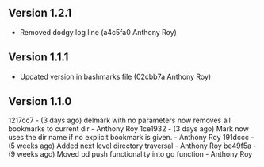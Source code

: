 Version 1.2.1
-------------

- Removed dodgy log line (a4c5fa0 Anthony Roy)

Version 1.1.1
-------------

- Updated version in bashmarks file (02cbb7a Anthony Roy)

Version 1.1.0
-------------

1217cc7 - (3 days ago) delmark with no parameters now removes all bookmarks to current dir - Anthony Roy
1ce1932 - (3 days ago) Mark now uses the dir name if no explicit bookmark is given. - Anthony Roy
191dccc - (5 weeks ago) Added next level directory traversal - Anthony Roy
be49f5a - (9 weeks ago) Moved pd push functionality into go function - Anthony Roy
